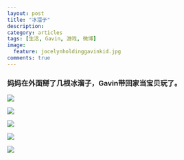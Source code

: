 ```yaml
---
layout: post
title: "冰溜子"
description: 
category: articles
tags: [生活, Gavin, 游戏, 微博]
image:
  feature: jocelynholdinggavinkid.jpg
comments: true
---
```


### 妈妈在外面掰了几根冰溜子，Gavin带回家当宝贝玩了。 ###

![](http://i.imgur.com/a9LUQsF.jpg)

![](http://i.imgur.com/n0auCpN.jpg)

![](http://i.imgur.com/5kDRuWJ.jpg)

![](http://i.imgur.com/LBmUqOX.jpg)

![](http://i.imgur.com/Yjz2bAy.jpg)
